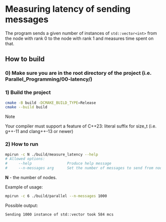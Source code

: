 # Measuring latency of sending messages

The program sends a given number of instances of `std::vector<int>` from the node with rank 0 to the
node with rank 1 and measures time spent on that.

## How to build

### 0) Make sure you are in the root directory of the project (i.e. Parallel_Programming/00-latency/)

### 1) Build the project

```bash
cmake -B build -DCMAKE_BUILD_TYPE=Release
cmake --build build
```

> [!NOTE]
> Your compiler must support a feature of C++23: literal suffix for size_t
(i.e. g++-11 and clang++-13 or newer)

### 2) How to run

```bash
mpirun -c N ./build/measure_latency --help
# Allowed options:
#     --help                Produce help message
#     --n-messages arg      Set the number of messages to send from node 0 to node 1
```

**N** - the number of nodes.

Example of usage:

```bash
mpirun -c 6 ./build/parallel --n-messages 1000
```

Possible output:

```bash
Sending 1000 instance of std::vector took 584 mcs
```